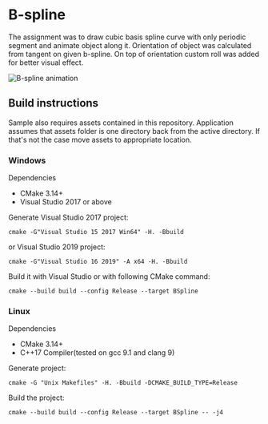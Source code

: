 # B-spline
The assignment was to draw cubic basis spline curve with only periodic segment and animate object along it. Orientation of object was calculated from tangent on given b-spline. On top of orientation custom roll was added for better visual effect.

![B-spline animation](https://media.giphy.com/media/gF2xeBcw3hHjarjDVB/source.gif)

## Build instructions

Sample also requires assets contained in this repository. Application assumes that assets folder is one directory back from the active directory. If that's not the case move assets to appropriate location.

### Windows

Dependencies
- CMake 3.14+
- Visual Studio 2017 or above

Generate Visual Studio 2017 project:
```
cmake -G"Visual Studio 15 2017 Win64" -H. -Bbuild
```
or Visual Studio 2019 project:
```
cmake -G"Visual Studio 16 2019" -A x64 -H. -Bbuild
```

Build it with Visual Studio or with following CMake command:
```
cmake --build build --config Release --target BSpline
```

### Linux

Dependencies
- CMake 3.14+
- C++17 Compiler(tested on gcc 9.1 and clang 9)

Generate project:
```
cmake -G "Unix Makefiles" -H. -Bbuild -DCMAKE_BUILD_TYPE=Release
```

Build the project:
```
cmake --build build --config Release --target BSpline -- -j4
```
